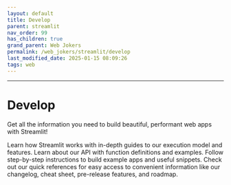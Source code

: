 ```yaml
---
layout: default
title: Develop
parent: streamlit
nav_order: 99
has_children: true
grand_parent: Web Jokers
permalink: /web_jokers/streamlit/develop
last_modified_date: 2025-01-15 08:09:26
tags: web
---
```


---

# Develop

Get all the information you need to build beautiful, performant web apps with Streamlit!

<InlineCalloutContainer>
    <InlineCallout
        color="indigo-70"
        icon="book"
        bold="Concepts."
        href="/develop/concepts"
    >Learn how Streamlit works with in-depth guides to our execution model and features.</InlineCallout>
    <InlineCallout
        color="indigo-70"
        icon="list"
        bold="API reference."
        href="/develop/api-reference"
    >Learn about our API with function definitions and examples.</InlineCallout>
    <InlineCallout
        color="indigo-70"
        icon="auto_awesome"
        bold="Tutorials."
        href="/develop/tutorials"
    >Follow step-by-step instructions to build example apps and useful snippets.</InlineCallout>
    <InlineCallout
        color="indigo-70"
        icon="bolt"
        bold="Quick references."
        href="/develop/quick-reference"
    >Check out our quick references for easy access to convenient information like our changelog, cheat sheet, pre-release features, and roadmap.</InlineCallout>
</InlineCalloutContainer>
